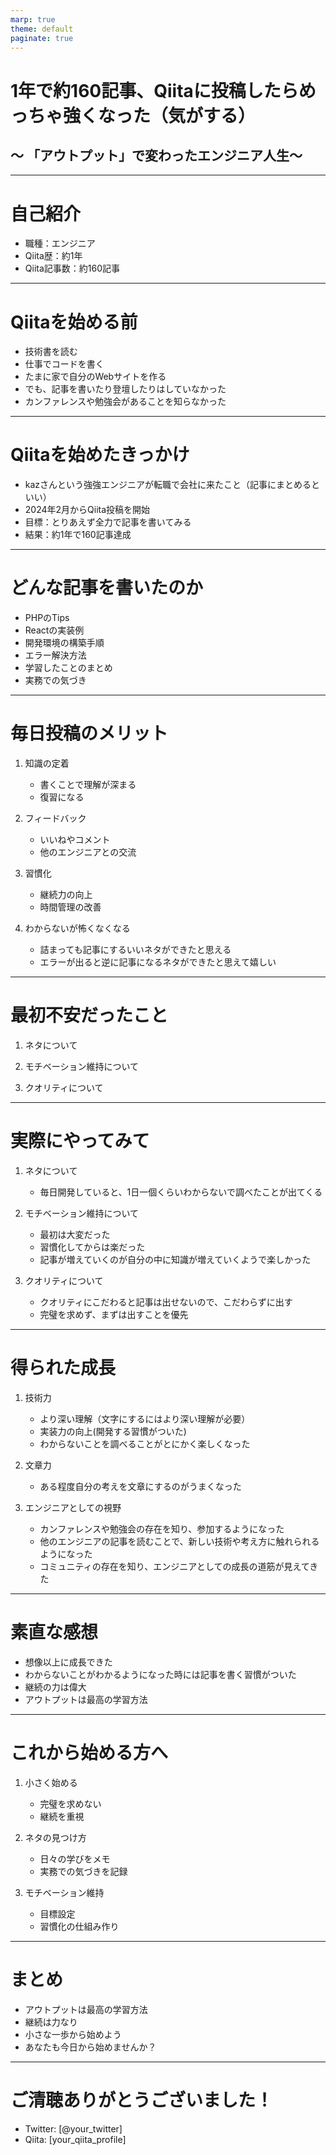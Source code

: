```yaml
---
marp: true
theme: default
paginate: true
---
```


# 1年で約160記事、Qiitaに投稿したらめっちゃ強くなった（気がする）
## 〜 「アウトプット」で変わったエンジニア人生〜

---

# 自己紹介

- 職種：エンジニア
- Qiita歴：約1年
- Qiita記事数：約160記事

---

# Qiitaを始める前

- 技術書を読む
- 仕事でコードを書く
- たまに家で自分のWebサイトを作る
- でも、記事を書いたり登壇したりはしていなかった
- カンファレンスや勉強会があることを知らなかった

---

# Qiitaを始めたきっかけ

- kazさんという強強エンジニアが転職で会社に来たこと（記事にまとめるといい）
- 2024年2月からQiita投稿を開始
- 目標：とりあえず全力で記事を書いてみる
- 結果：約1年で160記事達成

---

# どんな記事を書いたのか

- PHPのTips
- Reactの実装例
- 開発環境の構築手順
- エラー解決方法
- 学習したことのまとめ
- 実務での気づき

---

# 毎日投稿のメリット

1. 知識の定着
   - 書くことで理解が深まる
   - 復習になる

2. フィードバック
   - いいねやコメント
   - 他のエンジニアとの交流

3. 習慣化
   - 継続力の向上
   - 時間管理の改善

4. わからないが怖くなくなる
   - 詰まっても記事にするいいネタができたと思える
   - エラーが出ると逆に記事になるネタができたと思えて嬉しい

---

# 最初不安だったこと

1. ネタについて

2. モチベーション維持について

3. クオリティについて

---

# 実際にやってみて

1. ネタについて
   - 毎日開発していると、1日一個くらいわからないで調べたことが出てくる

2. モチベーション維持について
   - 最初は大変だった
   - 習慣化してからは楽だった
   - 記事が増えていくのが自分の中に知識が増えていくようで楽しかった

3. クオリティについて
   - クオリティにこだわると記事は出せないので、こだわらずに出す
   - 完璧を求めず、まずは出すことを優先

---

# 得られた成長

1. 技術力
   - より深い理解（文字にするにはより深い理解が必要）
   - 実装力の向上(開発する習慣がついた)
   - わからないことを調べることがとにかく楽しくなった

2. 文章力
   - ある程度自分の考えを文章にするのがうまくなった

3. エンジニアとしての視野
   - カンファレンスや勉強会の存在を知り、参加するようになった
   - 他のエンジニアの記事を読むことで、新しい技術や考え方に触れられるようになった
   - コミュニティの存在を知り、エンジニアとしての成長の道筋が見えてきた

---

# 素直な感想

- 想像以上に成長できた
- わからないことがわかるようになった時には記事を書く習慣がついた
- 継続の力は偉大
- アウトプットは最高の学習方法

---

# これから始める方へ

1. 小さく始める
   - 完璧を求めない
   - 継続を重視

2. ネタの見つけ方
   - 日々の学びをメモ
   - 実務での気づきを記録

3. モチベーション維持
   - 目標設定
   - 習慣化の仕組み作り

---

# まとめ

- アウトプットは最高の学習方法
- 継続は力なり
- 小さな一歩から始めよう
- あなたも今日から始めませんか？

---

# ご清聴ありがとうございました！

- Twitter: [@your_twitter]
- Qiita: [your_qiita_profile]
